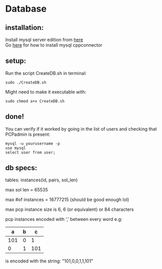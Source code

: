 # Database

## installation:
Install mysql server edition from [here](https://dev.mysql.com/downloads/mysql/)    
Go [here](https://codeforces.com/blog/entry/48328?locale=ru) for how to install mysql cppconnector

## setup:
Run the script CreateDB.sh in terminal:
```
sudo ./CreateDB.sh
```
Might need to make it executable with:
```
sudo chmod a+x CreateDB.sh
```

## done!
You can verify if it worked by going in the list of users and checking that PCPadmin is present:
```
mysql -u yourusername -p
use mysql
select user from user;
```

## db specs:
tables:
instances(id, pairs, sol_len)

max sol len = 65535

max #of instances = 16777215 (should be good enough lol)

max pcp instance size is 6, 6 (or equivalent) or 84 characters

pcp instances encoded with ',' between every word e.g:

| a   | b   | c   |
|-----|-----|-----|
| 101 | 0   | 1   |
| 0   | 1   | 101 |

is encoded with the string:
"101,0,0,1,1,101"
